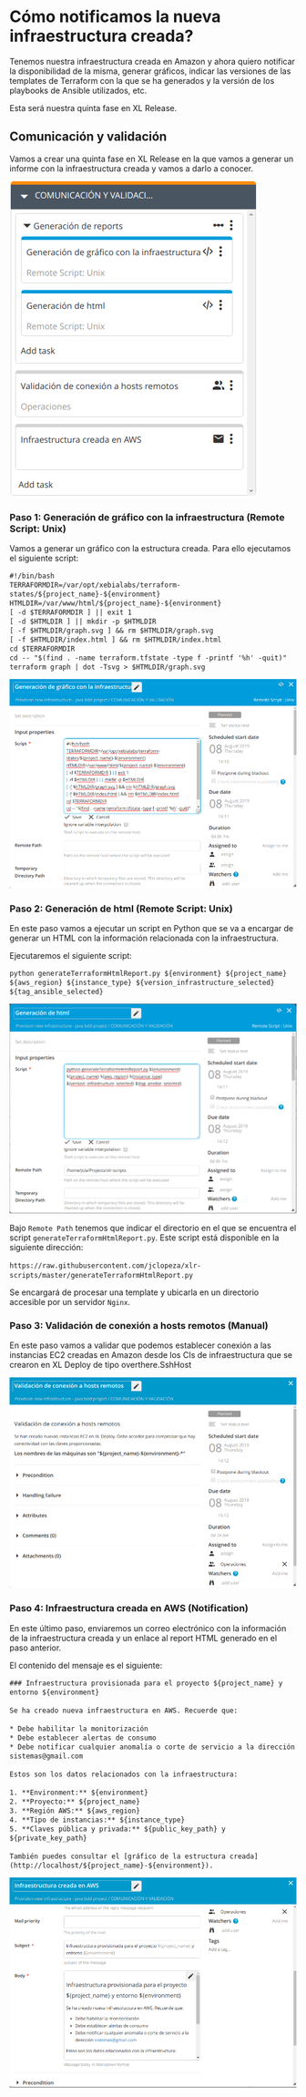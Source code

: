# Cómo notificamos la nueva infraestructura creada?
Tenemos nuestra infraestructura creada en Amazon y ahora quiero notificar la disponibilidad de la misma, generar gráficos, indicar las versiones de las templates de Terraform con la que se ha generados y la versión de los playbooks de Ansible utilizados, etc.

Esta será nuestra quinta fase en XL Release.

## Comunicación y validación

Vamos a crear una quinta fase en XL Release en la que vamos a generar un informe con la infraestructura creada y vamos a darlo a conocer.

![xlrelease image](img_071.png)

### Paso 1: Generación de gráfico con la infraestructura (Remote Script: Unix)
Vamos a generar un gráfico con la estructura creada. Para ello ejecutamos el siguiente script:
```
#!/bin/bash
TERRAFORMDIR=/var/opt/xebialabs/terraform-states/${project_name}-${environment}
HTMLDIR=/var/www/html/${project_name}-${environment}
[ -d $TERRAFORMDIR ] || exit 1
[ -d $HTMLDIR ] || mkdir -p $HTMLDIR
[ -f $HTMLDIR/graph.svg ] && rm $HTMLDIR/graph.svg
[ -f $HTMLDIR/index.html ] && rm $HTMLDIR/index.html
cd $TERRAFORMDIR
cd -- "$(find . -name terraform.tfstate -type f -printf '%h' -quit)"
terraform graph | dot -Tsvg > $HTMLDIR/graph.svg
```

![xlrelease image](img_072.png)

### Paso 2: Generación de html (Remote Script: Unix)
En este paso vamos a ejecutar un script en Python que se va a encargar de generar un HTML con la información relacionada con la infraestructura.

Ejecutaremos el siguiente script:
```
python generateTerraformHtmlReport.py ${environment} ${project_name} ${aws_region} ${instance_type} ${version_infrastructure_selected} ${tag_ansible_selected}
```

![xlrelease image](img_073.png)

Bajo `Remote Path` tenemos que indicar el directorio en el que se encuentra el script `generateTerraformHtmlReport.py`. Este script está disponible en la siguiente dirección:

`https://raw.githubusercontent.com/jclopeza/xlr-scripts/master/generateTerraformHtmlReport.py`

Se encargará de procesar una template y ubicarla en un directorio accesible por un servidor `Nginx`.

### Paso 3: Validación de conexión a hosts remotos (Manual)
En este paso vamos a validar que podemos establecer conexión a las instancias EC2 creadas en Amazon desde los CIs de infraestructura que se crearon en XL Deploy de tipo overthere.SshHost

![xlrelease image](img_074.png)

### Paso 4: Infraestructura creada en AWS (Notification)
En este último paso, enviaremos un correo electrónico con la información de la infraestructura creada y un enlace al report HTML generado en el paso anterior.

El contenido del mensaje es el siguiente:
```
### Infraestructura provisionada para el proyecto ${project_name} y entorno ${environment}

Se ha creado nueva infraestructura en AWS. Recuerde que:

* Debe habilitar la monitorización
* Debe establecer alertas de consumo
* Debe notificar cualquier anomalía o corte de servicio a la dirección sistemas@gmail.com

Estos son los datos relacionados con la infraestructura:

1. **Environment:** ${environment}
2. **Proyecto:** ${project_name}
3. **Región AWS:** ${aws_region}
4. **Tipo de instancias:** ${instance_type}
5. **Claves pública y privada:** ${public_key_path} y ${private_key_path}

También puedes consultar el [gráfico de la estructura creada](http://localhost/${project_name}-${environment}).
```

![xlrelease image](img_075.png)